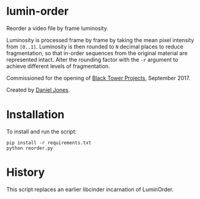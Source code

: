 # lumin-order

Reorder a video file by frame luminosity.

Luminosity is processed frame by frame by taking the mean pixel
intensity from `[0..1]`. Luminosity is then rounded to `N` decimal places
to reduce fragmentation, so that in-order sequences from the original
material are represented intact. Alter the rounding factor with the
`-r` argument to achieve different levels of fragmentation.

Commissioned for the opening of [Black Tower Projects](http://www.blacktowerprojects.com/), September 2017.

Created by [Daniel Jones](http://www.erase.net/).

# Installation

To install and run the script:

```
pip install -r requirements.txt
python reorder.py
```

# History

This script replaces an earlier libcinder incarnation of LuminOrder.
